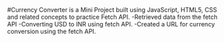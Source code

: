 #Currency Converter is a Mini Project built using JavaScript, HTML5, CSS and related concepts to practice Fetch API.
-Retrieved data from the fetch API
-Converting USD to INR using fetch API.
-Created a URL for currency conversion using the fetch API.